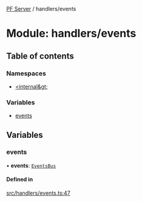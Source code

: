 [PF Server](../README.md) / handlers/events

# Module: handlers/events

## Table of contents

### Namespaces

- [&lt;internal\&gt;](handlers_events._internal_.md)

### Variables

- [events](handlers_events.md#events)

## Variables

### events

• **events**: [`EventsBus`](../classes/handlers_events._internal_.EventsBus.md)

#### Defined in

[src/handlers/events.ts:47](https://bitbucket.org/bravebits/pfserver/src/83cf3bb/src/handlers/events.ts#lines-47)
